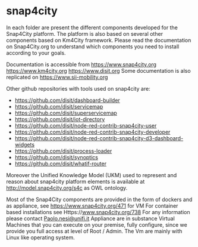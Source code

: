 # snap4city

In each folder are present the different components developed for the Snap4City platform.
The platform is also based on several other components based on Km4City framework. 
Please read the documentation on Snap4City.org to understand which components you need to install 
according to your goals. 

Documentation is accessible from https://www.snap4city.org https://www.km4city.org https://www.disit.org
Some documentation is also replicated on https://www.sii-mobility.org 

Other github repositories with tools used on snap4city are:
- https://github.com/disit/dashboard-builder
- https://github.com/disit/servicemap
- https://github.com/disit/superservicemap
- https://github.com/disit/iot-directory
- https://github.com/disit/node-red-contrib-snap4city-user
- https://github.com/disit/node-red-contrib-snap4city-developer
- https://github.com/disit/node-red-contrib-snap4city-d3-dashboard-widgets
- https://github.com/disit/process-loader
- https://github.com/disit/synoptics
- https://github.com/disit/whatif-router

Moreover the Unified Knowledge Model (UKM) used to represent and reason about snap4city platform elements is available at http://model.snap4city.org/s4c as OWL ontology.

Most of the Snap4City components are provided in the form of dockers and as appliance, see https://www.snap4city.org/471 for VM
For container based installations see Https://www.snap4city.org/738
For any information please contact Paolo.nesi@unifi.it
Appliance are in substance Virtual Machines that you can execute on your premise, fully configure, since we provide you full access at level of Root / Admin. 
The Vm are mainly with Linux like operating system.

